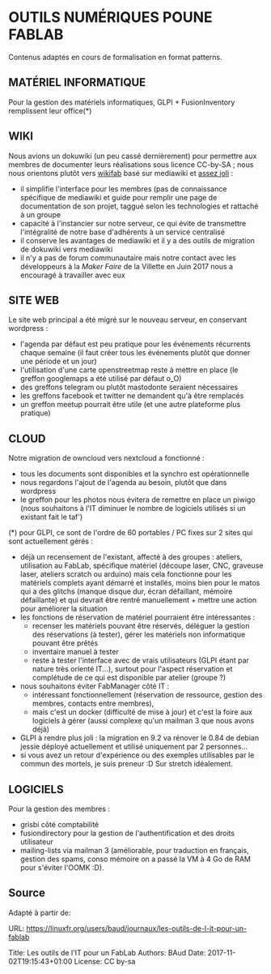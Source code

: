 # OUTILS NUMÉRIQUES POUNE FABLAB

Contenus adaptés en cours de formalisation en format patterns.


## MATÉRIEL INFORMATIQUE

Pour la gestion des matériels informatiques, GLPI + FusionInventory remplissent leur office(*)

## WIKI

Nous avions un dokuwiki (un peu cassé dernièrement) pour permettre aux membres de documenter leurs réalisations sous licence CC-by-SA ;  nous nous orientons plutôt vers [wikifab](http://wikifab.org/w/index.php/Wikifab:Developers) basé sur mediawiki et [assez joli](http://wikifab.org/wiki/Accueil) :

- il simplifie l'interface pour les membres (pas de connaissance spécifique de mediawiki et guide pour remplir une page de documentation de son projet, taggué selon les technologies et rattaché à un groupe
- capacité à l'instancier sur notre serveur, ce qui évite de transmettre l'intégralité de notre base d'adhérents à un service centralisé
- il conserve les avantages de mediawiki et il y a des outils de migration de dokuwiki vers mediawiki
- il n'y a pas de forum communautaire mais notre contact avec les développeurs à la _Maker Faire_ de la Villette en Juin 2017 nous a encouragé à travailler avec eux

## SITE WEB

Le site web principal a été migré sur le nouveau serveur, en conservant wordpress :

- l'agenda par défaut  est peu pratique pour les événements récurrents chaque semaine (il faut créer tous les événements plutôt que donner une période et un jour)
- l'utilisation d'une carte openstreetmap reste à mettre en place (le greffon googlemaps a été utilisé par défaut o_O)
- des greffons telegram ou plutôt mastodonte seraient nécessaires
- les greffons facebook et twitter ne demandent qu'à être remplacés
- un greffon meetup pourrait être utile (et une autre plateforme plus pratique)

## CLOUD

Notre migration de owncloud vers nextcloud a fonctionné :

- tous les documents sont disponibles et la synchro est opérationnelle
- nous regardons l'ajout de l'agenda au besoin, plutôt que dans wordpress
- le greffon pour les photos nous évitera de remettre en place un piwigo (nous souhaitons à l'IT diminuer le nombre de logiciels utilisés si un existant fait le taf')

(*) pour GLPI, ce sont de l'ordre de 60 portables / PC fixes sur 2 sites qui sont actuellement gérés :

- déjà un recensement de l'existant, affecté à des groupes : ateliers, utilisation au FabLab, spécifique matériel (découpe laser, CNC, graveuse laser, ateliers scratch ou arduino) mais cela fonctionne pour les matériels complets ayant démarré et installés, moins bien pour le matos qui a des glitchs (manque disque dur, écran défaillant, mémoire défaillante) et qui devrait être rentré manuellement + mettre une action pour améliorer la situation
- les fonctions de réservation de matériel pourraient être intéressantes :
  - recenser les matériels pouvant être réservés, déléguer la gestion des réservations (à tester), gérer les matériels non informatique pouvant être prêtés
  - inventaire manuel à tester
  - reste à tester l'interface avec de vrais utilisateurs (GLPI étant par nature très orienté IT...), surtout pour l'aspect réservation et complétude de ce qui est disponible par atelier (groupe ?)
- nous souhaitons éviter FabManager côté IT : 
  - intéressant fonctionnellement (réservation de ressource, gestion des membres, contacts entre membres), 
  - mais c'est un docker (difficulté de mise à jour) et c'est la foire aux logiciels à gérer (aussi complexe qu'un mailman 3 que nous avons déjà)
- GLPI à rendre plus joli : la migration en 9.2 va rénover le 0.84 de debian jessie déployé actuellement et utilisé uniquement par 2 personnes... 
- si vous avez un retour d'expérience ou des exemples utilisables par le commun des mortels, je suis preneur :D Sur stretch idéalement.

## LOGICIELS

Pour la gestion des membres :

- grisbi côté comptabilité
- fusiondirectory pour la gestion de l'authentification et des droits utilisateur
- mailing-lists via mailman 3 (améliorable, pour traduction en français, gestion des spams, conso mémoire on a passé la VM à 4 Go de RAM pour s'éviter l'OOMK :D).


## Source

Adapté à partir de:

URL:     https://linuxfr.org/users/baud/journaux/les-outils-de-l-it-pour-un-fablab

Title:   Les outils de l'IT pour un FabLab
Authors: BAud
Date:    2017-11-02T19:15:43+01:00
License: CC by-sa


